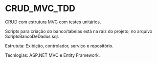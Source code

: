 # CRUD_MVC_TDD
CRUD com estrutura MVC com testes unitários.

Scripts para criação do banco/tabelas está na raiz do projeto, no arquivo ScriptsBancoDeDados.sql.

Estrututa: Exibição, controlador, serviço e repositório.

Tecnlogias: ASP.NET MVC e Entity Framework.

